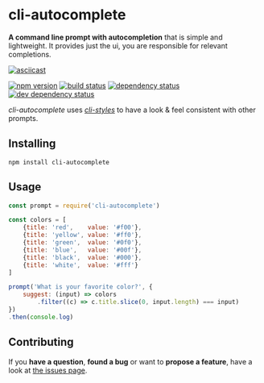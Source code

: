 # cli-autocomplete

**A command line prompt with autocompletion** that is simple and lightweight. It provides just the ui, you are responsible for relevant completions.

[![asciicast](https://asciinema.org/a/39918.png)](https://asciinema.org/a/39918)

[![npm version](https://img.shields.io/npm/v/cli-autocomplete.svg)](https://www.npmjs.com/package/cli-autocomplete)
[![build status](https://img.shields.io/travis/derhuerst/cli-autocomplete.svg)](https://travis-ci.org/derhuerst/cli-autocomplete)
[![dependency status](https://img.shields.io/david/derhuerst/cli-autocomplete.svg)](https://david-dm.org/derhuerst/cli-autocomplete#info=dependencies)
[![dev dependency status](https://img.shields.io/david/dev/derhuerst/cli-autocomplete.svg)](https://david-dm.org/derhuerst/cli-autocomplete#info=devDependencies)

*cli-autocomplete* uses [*cli-styles*](https://github.com/derhuerst/cli-styles) to have a look & feel consistent with other prompts.


## Installing

```
npm install cli-autocomplete
```


## Usage

```js
const prompt = require('cli-autocomplete')

const colors = [
	{title: 'red',    value: '#f00'},
	{title: 'yellow', value: '#ff0'},
	{title: 'green',  value: '#0f0'},
	{title: 'blue',   value: '#00f'},
	{title: 'black',  value: '#000'},
	{title: 'white',  value: '#fff'}
]

prompt('What is your favorite color?', {
	suggest: (input) => colors
		.filter((c) => c.title.slice(0, input.length) === input)
})
.then(console.log)
```



## Contributing

If you **have a question**, **found a bug** or want to **propose a feature**, have a look at [the issues page](https://github.com/derhuerst/cli-autocomplete/issues).

